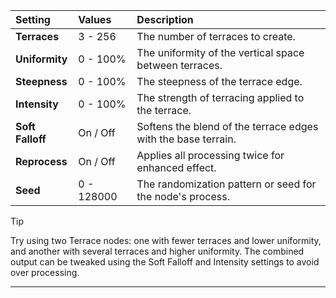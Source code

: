 | Setting          | Values      | Description                                                   |
| :--------------- | :---------- | :------------------------------------------------------------ |
| **Terraces**     | 3 - 256     | The number of terraces to create.                             |
| **Uniformity**   | 0 - 100% | The uniformity of the vertical space between terraces.        |
| **Steepness**    | 0 - 100% | The steepness of the terrace edge.                            |
| **Intensity**    | 0 - 100% | The strength of terracing applied to the terrace.             |
| **Soft Falloff** | On / Off    | Softens the blend of the terrace edges with the base terrain. |
| **Reprocess**    | On / Off    | Applies all processing twice for enhanced effect.             |
| **Seed**         | 0 - 128000  | The randomization pattern or seed for the node's process.     |

> [!TIP] 
> Try using two Terrace nodes: one with fewer terraces and lower uniformity, and another with several terraces and higher uniformity. The combined output can be tweaked using the Soft Falloff and Intensity settings to avoid over processing.

***

<!--examples-->
